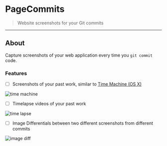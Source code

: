 # PageCommits

 > Website screenshots for your Git commits

---

## About

Capture screenshots of your web application every time you `git commit` code.

### Features

- [ ] Screenshots of your past work, similar to [Time Machine (OS X)](https://en.wikipedia.org/wiki/Time_Machine_(OS_X))

![time machine](https://upload.wikimedia.org/wikipedia/en/1/1a/Timemachine_gallery_windowsquicklook20070611.jpg)

- [ ] Timelapse videos of your past work

![time lapse](http://giant.gfycat.com/NimblePointedHoatzin.gif)

- [ ] Image Differentials between two different screenshots from different commits

![image diff](https://raw.githubusercontent.com/uber/image-diff/master/docs/example.png)


